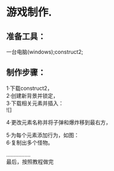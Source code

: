 # 游戏制作.    
## 准备工具：    
一台电脑(windows);construct2;     
## 制作步骤：  
1·下载construct2，   
2·创建新背景并锁定，    
3·下载相关元素并插入：    
![]



4·更改元素名称并将子弹和爆炸移到最右方，   

5·为每个元素添加行为，如图：   
6·复制出多个怪物。   
      
…………….        
最后，按照教程做完      
